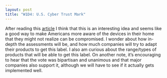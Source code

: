 ```yaml
---
layout: post
title: "W1D4: U.S. Cyber Trust Mark"
---
```


After reading this [article](https://www.whitehouse.gov/briefing-room/statements-releases/2025/01/07/white-house-launches-u-s-cyber-trust-mark-providing-american-consumers-an-easy-label-to-see-if-connected-devices-are-cybersecure/) I think that this is an interesting idea and seems like a good way to make Americans more aware of the devices in their home that they might not realize can be compromised. I wonder about how in-depth the assessments will be, and how much companies will try to adapt their products to get this label. I also am curious about the range/types of products that will be able to get this label. On another note, it’s encouraging to hear that the vote was bipartisan and unanimous and that major companies also support it, although we will have to see if it actually gets implemented well.
